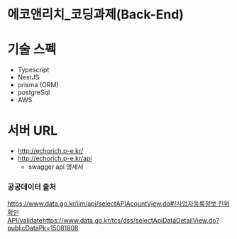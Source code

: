 # 에코앤리치_코딩과제(Back-End)

# 기술 스펙
* Typescript
* NestJS
* prisma (ORM)
* postgreSql
* AWS

# 서버 URL
* http://echorich.p-e.kr/
* http://echorich.p-e.kr/api
  * swagger api 명세서

### 공공데이터 출처
[https://www.data.go.kr/iim/api/selectAPIAcountView.do#/사업자등록정보 진위확인 API/validate](https://www.data.go.kr/tcs/dss/selectApiDataDetailView.do?publicDataPk=15081808)https://www.data.go.kr/tcs/dss/selectApiDataDetailView.do?publicDataPk=15081808
